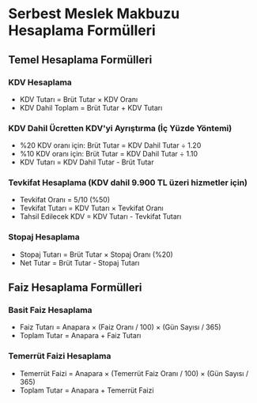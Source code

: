 # Serbest Meslek Makbuzu Hesaplama Formülleri

## Temel Hesaplama Formülleri

### KDV Hesaplama
- KDV Tutarı = Brüt Tutar × KDV Oranı
- KDV Dahil Toplam = Brüt Tutar + KDV Tutarı

### KDV Dahil Ücretten KDV'yi Ayrıştırma (İç Yüzde Yöntemi)
- %20 KDV oranı için: Brüt Tutar = KDV Dahil Tutar ÷ 1.20
- %10 KDV oranı için: Brüt Tutar = KDV Dahil Tutar ÷ 1.10
- KDV Tutarı = KDV Dahil Tutar - Brüt Tutar

### Tevkifat Hesaplama (KDV dahil 9.900 TL üzeri hizmetler için)
- Tevkifat Oranı = 5/10 (%50)
- Tevkifat Tutarı = KDV Tutarı × Tevkifat Oranı
- Tahsil Edilecek KDV = KDV Tutarı - Tevkifat Tutarı

### Stopaj Hesaplama
- Stopaj Tutarı = Brüt Tutar × Stopaj Oranı (%20)
- Net Tutar = Brüt Tutar - Stopaj Tutarı

## Faiz Hesaplama Formülleri

### Basit Faiz Hesaplama
- Faiz Tutarı = Anapara × (Faiz Oranı / 100) × (Gün Sayısı / 365)
- Toplam Tutar = Anapara + Faiz Tutarı

### Temerrüt Faizi Hesaplama
- Temerrüt Faizi = Anapara × (Temerrüt Faiz Oranı / 100) × (Gün Sayısı / 365)
- Toplam Tutar = Anapara + Temerrüt Faizi
